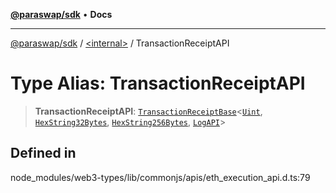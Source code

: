 [**@paraswap/sdk**](../../README.md) • **Docs**

***

[@paraswap/sdk](../../globals.md) / [\<internal\>](../README.md) / TransactionReceiptAPI

# Type Alias: TransactionReceiptAPI

> **TransactionReceiptAPI**: [`TransactionReceiptBase`](../namespaces/home_velenir-gnx570_Projects_Paraswap_paraswap-sdk_node_modules_web3-types_lib_commonjs_index/interfaces/TransactionReceiptBase.md)\<[`Uint`](Uint.md), [`HexString32Bytes`](HexString32Bytes.md), [`HexString256Bytes`](HexString256Bytes.md), [`LogAPI`](../namespaces/home_velenir-gnx570_Projects_Paraswap_paraswap-sdk_node_modules_web3-types_lib_commonjs_index/type-aliases/LogAPI.md)\>

## Defined in

node\_modules/web3-types/lib/commonjs/apis/eth\_execution\_api.d.ts:79
